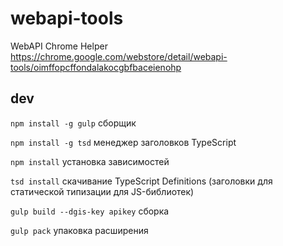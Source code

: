 # webapi-tools
WebAPI Chrome Helper
https://chrome.google.com/webstore/detail/webapi-tools/oimffopcffondalakocgbfbaceienohp

## dev
`npm install -g gulp` сборщик

`npm install -g tsd` менеджер заголовков TypeScript

`npm install` установка зависимостей

`tsd install` скачивание TypeScript Definitions (заголовки для статической типизации для JS-библиотек)

`gulp build --dgis-key apikey` сборка

`gulp pack` упаковка расширения
